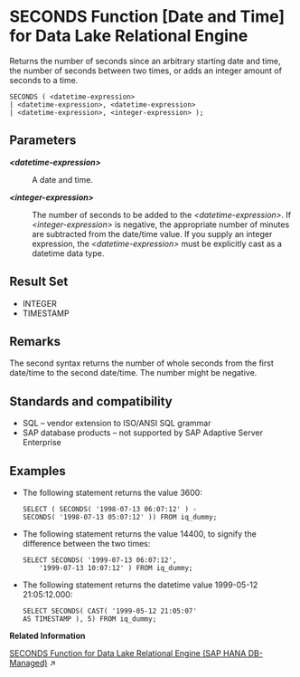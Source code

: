 <!-- loioa57e4e7d84f21015bdabf289394cd2ce -->

# SECONDS Function \[Date and Time\] for Data Lake Relational Engine

Returns the number of seconds since an arbitrary starting date and time, the number of seconds between two times, or adds an integer amount of seconds to a time.



```
SECONDS ( <datetime-expression>
| <datetime-expression>, <datetime-expression>
| <datetime-expression>, <integer-expression> );
```



<a name="loioa57e4e7d84f21015bdabf289394cd2ce__SECONDS_parm1"/>

## Parameters


<dl>
<dt><b>

*<datetime-expression\>*

</b></dt>
<dd>

A date and time.



</dd><dt><b>

*<integer-expression\>*

</b></dt>
<dd>

The number of seconds to be added to the *<datetime-expression\>*. If *<integer-expression\>* is negative, the appropriate number of minutes are subtracted from the date/time value. If you supply an integer expression, the *<datetime-expression\>* must be explicitly cast as a datetime data type.



</dd>
</dl>



<a name="loioa57e4e7d84f21015bdabf289394cd2ce__SECONDS_returns1"/>

## Result Set

-   INTEGER
-   TIMESTAMP



<a name="loioa57e4e7d84f21015bdabf289394cd2ce__SECONDS_remarks1"/>

## Remarks

The second syntax returns the number of whole seconds from the first date/time to the second date/time. The number might be negative.



<a name="loioa57e4e7d84f21015bdabf289394cd2ce__SECONDS_standards1"/>

## Standards and compatibility

-   SQL – vendor extension to ISO/ANSI SQL grammar
-   SAP database products – not supported by SAP Adaptive Server Enterprise



<a name="loioa57e4e7d84f21015bdabf289394cd2ce__SECONDS_examples1"/>

## Examples

-   The following statement returns the value 3600:

    ```
    SELECT ( SECONDS( '1998-07-13 06:07:12' ) -
    SECONDS( '1998-07-13 05:07:12' )) FROM iq_dummy;
    ```

-   The following statement returns the value 14400, to signify the difference between the two times:

    ```
    SELECT SECONDS( '1999-07-13 06:07:12',
    	'1999-07-13 10:07:12' ) FROM iq_dummy;
    ```

-   The following statement returns the datetime value 1999-05-12 21:05:12.000:

    ```
    SELECT SECONDS( CAST( '1999-05-12 21:05:07'
    AS TIMESTAMP ), 5) FROM iq_dummy;
    ```


**Related Information**  


[SECONDS Function for Data Lake Relational Engine (SAP HANA DB-Managed)](https://help.sap.com/viewer/a898e08b84f21015969fa437e89860c8/2024_3_QRC/en-US/18801f8db2164f1ea0dfdfbe99a38520.html "Returns the number of seconds since an arbitrary starting date and time, the number of seconds between two times, or adds an integer amount of seconds to a time.") :arrow_upper_right:

